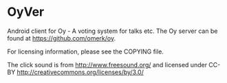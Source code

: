 OyVer
=====

Android client for Oy - A voting system for talks etc.
The Oy server can be found at https://github.com/omerk/oy.

For licensing information, please see the COPYING file.

The click sound is from http://www.freesound.org/ and licensed
under CC-BY http://creativecommons.org/licenses/by/3.0/

